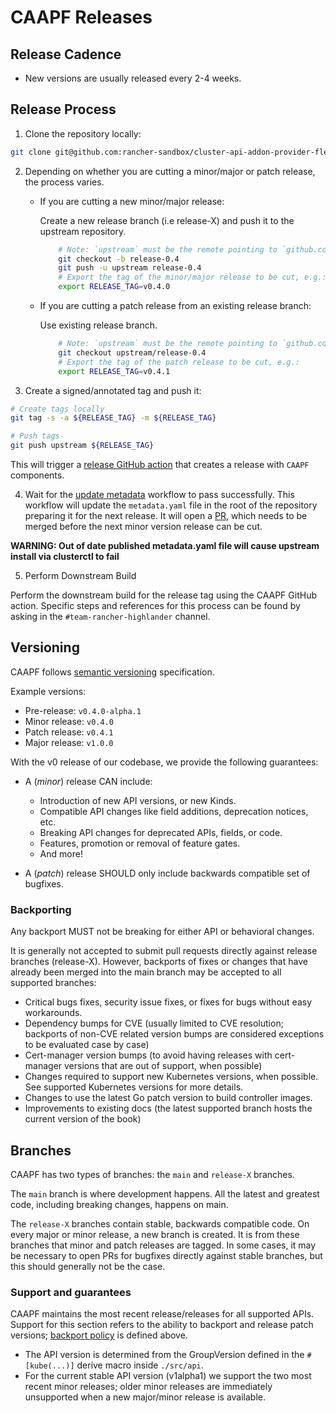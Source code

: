 # CAAPF Releases

## Release Cadence

- New versions are usually released every 2-4 weeks.

## Release Process

1. Clone the repository locally:

```bash
git clone git@github.com:rancher-sandbox/cluster-api-addon-provider-fleet.git
```

2. Depending on whether you are cutting a minor/major or patch release, the process varies.

    * If you are cutting a new minor/major release:

        Create a new release branch (i.e release-X) and push it to the upstream repository.

        ```bash
            # Note: `upstream` must be the remote pointing to `github.com/rancher-sandbox/cluster-api-addon-provider-fleet`.
            git checkout -b release-0.4
            git push -u upstream release-0.4
            # Export the tag of the minor/major release to be cut, e.g.:
            export RELEASE_TAG=v0.4.0
        ```
    * If you are cutting a patch release from an existing release branch:

        Use existing release branch.

        ```bash
            # Note: `upstream` must be the remote pointing to `github.com/rancher-sandbox/cluster-api-addon-provider-fleet`
            git checkout upstream/release-0.4
            # Export the tag of the patch release to be cut, e.g.:
            export RELEASE_TAG=v0.4.1
        ```
3. Create a signed/annotated tag and push it:

```bash
# Create tags locally
git tag -s -a ${RELEASE_TAG} -m ${RELEASE_TAG}

# Push tags
git push upstream ${RELEASE_TAG}
```

This will trigger a [release GitHub action](https://github.com/rancher-sandbox/cluster-api-addon-provider-fleet/actions/workflows/release.yaml) that creates a release with `CAAPF` components.

4. Wait for the [update metadata](https://github.com/rancher/cluster-api-addon-provider-fleet/blob/main/.github/workflows/update-metadata.yaml) workflow to pass successfully. 
This workflow will update the `metadata.yaml` file in the root of the repository preparing it for the next release. It will open a [PR](https://github.com/rancher/cluster-api-addon-provider-fleet/pull/309), which needs to be merged before the next minor version release can be cut.

**WARNING: Out of date published metadata.yaml file will cause upstream install via clusterctl to fail**

5. Perform Downstream Build

Perform the downstream build for the release tag using the CAAPF GitHub action. Specific steps and references for this process can be found by asking in the `#team-rancher-highlander` channel.


## Versioning

CAAPF follows [semantic versioning](https://semver.org/) specification.

Example versions:
- Pre-release: `v0.4.0-alpha.1`
- Minor release: `v0.4.0`
- Patch release: `v0.4.1`
- Major release: `v1.0.0`

With the v0 release of our codebase, we provide the following guarantees:

- A (*minor*) release CAN include:
  - Introduction of new API versions, or new Kinds.
  - Compatible API changes like field additions, deprecation notices, etc.
  - Breaking API changes for deprecated APIs, fields, or code.
  - Features, promotion or removal of feature gates.
  - And more!

- A (*patch*) release SHOULD only include backwards compatible set of bugfixes.

### Backporting

Any backport MUST not be breaking for either API or behavioral changes.

It is generally not accepted to submit pull requests directly against release branches (release-X). However, backports of fixes or changes that have already been merged into the main branch may be accepted to all supported branches:

- Critical bugs fixes, security issue fixes, or fixes for bugs without easy workarounds.
- Dependency bumps for CVE (usually limited to CVE resolution; backports of non-CVE related version bumps are considered exceptions to be evaluated case by case)
- Cert-manager version bumps (to avoid having releases with cert-manager versions that are out of support, when possible)
- Changes required to support new Kubernetes versions, when possible. See supported Kubernetes versions for more details.
- Changes to use the latest Go patch version to build controller images.
- Improvements to existing docs (the latest supported branch hosts the current version of the book)

## Branches

CAAPF has two types of branches: the `main` and `release-X` branches.

The `main` branch is where development happens. All the latest and greatest code, including breaking changes, happens on main.

The `release-X` branches contain stable, backwards compatible code. On every major or minor release, a new branch is created. It is from these branches that minor and patch releases are tagged. In some cases, it may be necessary to open PRs for bugfixes directly against stable branches, but this should generally not be the case.

### Support and guarantees

CAAPF maintains the most recent release/releases for all supported APIs. Support for this section refers to the ability to backport and release patch versions; [backport policy](#backporting) is defined above.

- The API version is determined from the GroupVersion defined in the `#[kube(...)]` derive macro inside `./src/api`.
- For the current stable API version (v1alpha1) we support the two most recent minor releases; older minor releases are immediately unsupported when a new major/minor release is available.
